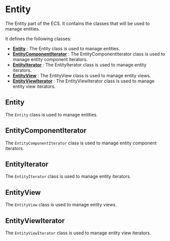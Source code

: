 # Entity

The Entity part of the ECS. It contains the classes that will be used to manage entities.

It defines the following classes:
- [**Entity**](#entity) : The Entity class is used to manage entities.
- [**EntityComponentIterator**](#entitycomponentiterator) : The EntityComponentIterator class is used to manage entity component iterators.
- [**EntityIterator**](#entityiterator) : The EntityIterator class is used to manage entity iterators.
- [**EntityView**](#entityview) : The EntityView class is used to manage entity views.
- [**EntityViewIterator**](#entityviewiterator) : The EntityViewIterator class is used to manage entity view iterators.


## Entity

The `Entity` class is used to manage entities.

## EntityComponentIterator

The `EntityComponentIterator` class is used to manage entity component iterators.

## EntityIterator

The `EntityIterator` class is used to manage entity iterators.

## EntityView

The `EntityView` class is used to manage entity views.

## EntityViewIterator

The `EntityViewIterator` class is used to manage entity view iterators.


